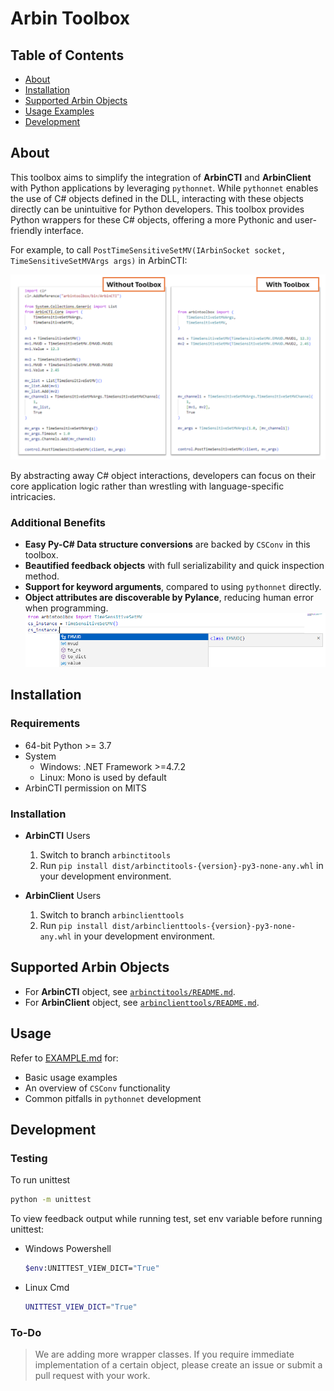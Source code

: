 # Arbin Toolbox
## Table of Contents
- [About](#about)
- [Installation](#installation)
- [Supported Arbin Objects](#supported-arbin-objects)
- [Usage Examples](#usage-examples)
- [Development](#Development)

## About
This toolbox aims to simplify the integration of **ArbinCTI** and **ArbinClient** with Python applications by leveraging `pythonnet`. While `pythonnet` enables the use of C# objects defined in the DLL, interacting with these objects directly can be unintuitive for Python developers. This toolbox provides Python wrappers for these C# objects, offering a more Pythonic and user-friendly interface.

For example, to call `PostTimeSensitiveSetMV(IArbinSocket socket, TimeSensitiveSetMVArgs args)` in ArbinCTI:

![](resource/compare.png)

By abstracting away C# object interactions, developers can focus on their core application logic rather than wrestling with language-specific intricacies.

### Additional Benefits
- **Easy Py-C# Data structure conversions** are backed by `CSConv` in this toolbox.
- **Beautified feedback objects** with full serializability and quick inspection method. 
- **Support for keyword arguments**, compared to using `pythonnet` directly.
- **Object attributes are discoverable by Pylance**, reducing human error when programming. \
    ![](resource/pylance.png)

## Installation
### Requirements
- 64-bit Python >= 3.7
- System
    - Windows: .NET Framework >=4.7.2
    - Linux: Mono is used by default
- ArbinCTI permission on MITS
### Installation
- **ArbinCTI** Users
    1. Switch to branch `arbinctitools`
    2. Run `pip install dist/arbinctitools-{version}-py3-none-any.whl` in your development environment.

- **ArbinClient** Users
    1. Switch to branch `arbinclienttools`
    2. Run `pip install dist/arbinclienttools-{version}-py3-none-any.whl` in your development environment.

## Supported Arbin Objects
- For **ArbinCTI** object, see [`arbinctitools/README.md`](https://github.com/shoufang-w-arbin/Arbin-Toolbox-Python/blob/arbinctitools/README.md).
- For **ArbinClient** object, see [`arbinclienttools/README.md`](https://github.com/shoufang-w-arbin/Arbin-Toolbox-Python/blob/arbinclienttools/README.md).

## Usage
Refer to [EXAMPLE.md](EXAMPLE.md) for:
- Basic usage examples
- An overview of `CSConv` functionality
- Common pitfalls in `pythonnet` development

## Development
### Testing
To run unittest
```sh
python -m unittest
```

To view feedback output while running test, set env variable before running unittest:
- Windows Powershell
    ```sh
    $env:UNITTEST_VIEW_DICT="True"
    ```
- Linux Cmd
    ```sh
    UNITTEST_VIEW_DICT="True"
    ```

### To-Do
> We are adding more wrapper classes. If you require immediate implementation of a certain object, please create an issue or submit a pull request with your work.
